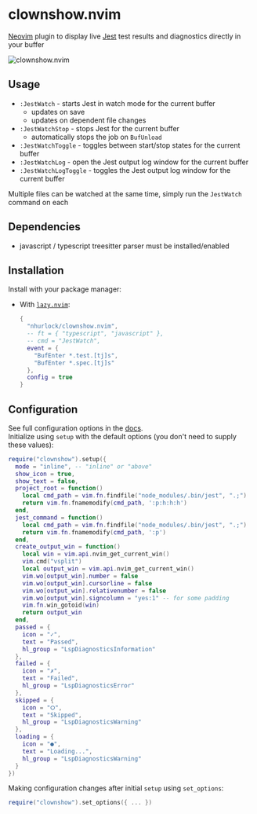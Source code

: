 # clownshow.nvim
[Neovim](https://github.com/neovim/neovim) plugin to display live [Jest](https://github.com/facebook/jest) test results and diagnostics directly in your buffer

![clownshow.nvim](https://user-images.githubusercontent.com/9725449/226509636-74f93b20-e7fd-4e34-91b5-45c3975c0425.gif)

## Usage
- `:JestWatch` - starts Jest in watch mode for the current buffer
  - updates on save
  - updates on dependent file changes
- `:JestWatchStop` - stops Jest for the current buffer
  - automatically stops the job on `BufUnload`
- `:JestWatchToggle` - toggles between start/stop states for the current buffer
- `:JestWatchLog` - open the Jest output log window for the current buffer
- `:JestWatchLogToggle` - toggles the Jest output log window for the current buffer

Multiple files can be watched at the same time, simply run the `JestWatch` command on each

## Dependencies
- javascript / typescript treesitter parser must be installed/enabled

## Installation
Install with your package manager:
- With [`lazy.nvim`](https://github.com/folke/lazy.nvim):
  ``` lua
  {
    "nhurlock/clownshow.nvim",
    -- ft = { "typescript", "javascript" },
    -- cmd = "JestWatch",
    event = {
      "BufEnter *.test.[tj]s",
      "BufEnter *.spec.[tj]s"
    },
    config = true
  }
  ```

## Configuration
See full configuration options in the [docs](./doc/clownshow.txt).<br>
Initialize using `setup` with the default options (you don't need to supply these values):
``` lua
require("clownshow").setup({
  mode = "inline", -- "inline" or "above"
  show_icon = true,
  show_text = false,
  project_root = function()
    local cmd_path = vim.fn.findfile("node_modules/.bin/jest", ".;")
    return vim.fn.fnamemodify(cmd_path, ':p:h:h:h')
  end,
  jest_command = function()
    local cmd_path = vim.fn.findfile("node_modules/.bin/jest", ".;")
    return vim.fn.fnamemodify(cmd_path, ':p')
  end,
  create_output_win = function()
    local win = vim.api.nvim_get_current_win()
    vim.cmd("vsplit")
    local output_win = vim.api.nvim_get_current_win()
    vim.wo[output_win].number = false
    vim.wo[output_win].cursorline = false
    vim.wo[output_win].relativenumber = false
    vim.wo[output_win].signcolumn = "yes:1" -- for some padding
    vim.fn.win_gotoid(win)
    return output_win
  end,
  passed = {
    icon = "✓",
    text = "Passed",
    hl_group = "LspDiagnosticsInformation"
  },
  failed = {
    icon = "✗",
    text = "Failed",
    hl_group = "LspDiagnosticsError"
  },
  skipped = {
    icon = "⭘",
    text = "Skipped",
    hl_group = "LspDiagnosticsWarning"
  },
  loading = {
    icon = "●",
    text = "Loading...",
    hl_group = "LspDiagnosticsWarning"
  }
})
```

Making configuration changes after initial `setup` using `set_options`:
```lua
require("clownshow").set_options({ ... })
```
